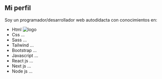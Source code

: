 ## Mi perfil

Soy un programador/desarrollador web autodidacta con conocimientos en:

- Html ![logo](https://upload.wikimedia.org/wikipedia/commons/thumb/6/61/HTML5_logo_and_wordmark.svg/768px-HTML5_logo_and_wordmark.svg.png)
- Css ...
- Sass ...
- Tailwind ...
- Bootstrap ...
- Javascript ...
- React js ...
- Next js ...
- Node js ...
